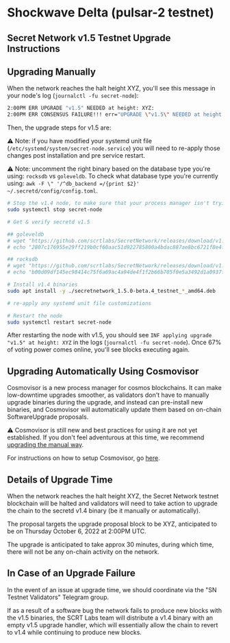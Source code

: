 # Shockwave Delta (pulsar-2 testnet)

## Secret Network v1.5 Testnet Upgrade Instructions <a href="#secret-network-v1-5-testnet-upgrade-instructions" id="secret-network-v1-5-testnet-upgrade-instructions"></a>

## Upgrading Manually <a href="#upgrading-manually" id="upgrading-manually"></a>

When the network reaches the halt height XYZ, you'll see this message in your node's log (`journalctl -fu secret-node`):

```bash
2:00PM ERR UPGRADE "v1.5" NEEDED at height: XYZ:
2:00PM ERR CONSENSUS FAILURE!!! err="UPGRADE \"v1.5\" NEEDED at height: XYZ
```

Then, the upgrade steps for v1.5 are:

⚠️ Note: if you have modified your systemd unit file (`/etc/systemd/system/secret-node.service`) you will need to re-apply those changes post installation and pre service restart.

⚠️ Note: uncomment the right binary based on the database type you're using: `rocksdb` vs `goleveldb`. To check what database type you're currently using: `awk -F \" '/^db_backend =/{print $2}' ~/.secretd/config/config.toml`.

```bash
# Stop the v1.4 node, to make sure that your process manager isn't trying to restart it while you upgrade
sudo systemctl stop secret-node

# Get & verify secretd v1.5

## goleveldb
# wget "https://github.com/scrtlabs/SecretNetwork/releases/download/v1.5.0-beta.4/secretnetwork_1.5.0-beta.4_testnet_goleveldb_amd64.deb"
# echo "2807c176955e29ff219b0cf60aac51d922785800a4bdac887ae8bc6721f8e4fe secretnetwork_1.5.0-beta.4_testnet_goleveldb_amd64.deb" | sha256sum --check

## rocksdb
# wget "https://github.com/scrtlabs/SecretNetwork/releases/download/v1.5.0-beta.4/secretnetwork_1.5.0-beta.4_testnet_rocksdb_amd64.deb"
# echo "b00d09df145ec98414c75f6a69ac4a94de4f1f2b66b705f0e5a3492d1a0937f9 secretnetwork_1.5.0-beta.4_testnet_rocksdb_amd64.deb" | sha256sum --check

# Install v1.4 binaries
sudo apt install -y ./secretnetwork_1.5.0-beta.4_testnet_*_amd64.deb

# re-apply any systemd unit file customizations

# Restart the node
sudo systemctl restart secret-node
```

After restarting the node with v1.5, you should see `INF applying upgrade "v1.5" at height: XYZ` in the logs (`journalctl -fu secret-node`). Once 67% of voting power comes online, you'll see blocks executing again.

## Upgrading Automatically Using Cosmovisor <a href="#upgrading-automatically-using-cosmovisor" id="upgrading-automatically-using-cosmovisor"></a>

Cosmovisor is a new process manager for cosmos blockchains. It can make low-downtime upgrades smoother, as validators don't have to manually upgrade binaries during the upgrade, and instead can pre-install new binaries, and Cosmovisor will automatically update them based on on-chain SoftwareUpgrade proposals.

⚠️ Cosmovisor is still new and best practices for using it are not yet established. If you don't feel adventurous at this time, we recommend [upgrading the manual way](#upgrading-manually).

For instructions on how to setup Cosmovisor, go [here](/validators/migration/cosmovisor.md).

## Details of Upgrade Time <a href="#details-of-upgrade-time" id="details-of-upgrade-time"></a>

When the network reaches the halt height XYZ, the Secret Network testnet blockchain will be halted and validators will need to take action to upgrade the chain to the secretd v1.4 binary (be it manually or automatically).

The proposal targets the upgrade proposal block to be XYZ, anticipated to be on Thursday October 6, 2022 at 2:00PM UTC.

The upgrade is anticipated to take approx 30 minutes, during which time, there will not be any on-chain activity on the network.

## In Case of an Upgrade Failure <a href="#in-case-of-an-upgrade-failure" id="in-case-of-an-upgrade-failure"></a>

In the event of an issue at upgrade time, we should coordinate via the "SN Testnet Validators" Telegram group.

If as a result of a software bug the network fails to produce new blocks with the v1.5 binaries, the SCRT Labs team will distribute a v1.4 binary with an empty v1.5 upgrade handler, which will essentially allow the chain to revert to v1.4 while continuing to produce new blocks.
